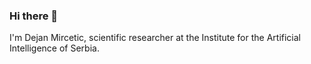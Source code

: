 ### Hi there 👋

I'm Dejan Mircetic, scientific researcher at the Institute for the Artificial Intelligence of Serbia.

<!--
**DejanMircetic/DejanMircetic** is a ✨ _special_ ✨ repository because its `README.md` (this file) appears on your GitHub profile.

Here are some ideas to get you started:

- 🔭 I’m currently working on:
                 -temporal aggregation of time series, integrating AI in supply chains, testing the limits of statistical modeling vs machine laerning.
- 🌱 I’m currently learning convolution neural networks
- 👯 I’m looking to collaborate on hierarchical & temporal time series forecasting, IoT devices 
- 🤔 I’m looking for help with IoT devices  
- 💬 Ask me about anything about supply chains & logistics, business intelligence, time series forecasting, mathematical optimization...
- 📫 How to reach me: dejanmircetic@gmail.com
- ⚡ Fun fact: passionate about playing guitar and basketball, as well as creating the AI solutions for industry via R...best statistical program ever!
-->
